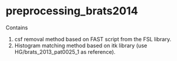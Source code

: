 preprocessing_brats2014
=======================

Contains <br>
1. csf removal method based on FAST script from the FSL library. <br>
2. Histogram matching method based on itk library (use HG/brats_2013_pat0025_1 as reference).<br>


